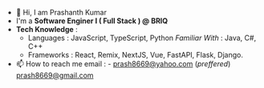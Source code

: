 - 👋 Hi, I am Prashanth Kumar
- I'm a **Software Enginer I ( Full Stack ) @ BRIQ**
- **Tech Knowledge** :
  - Languages : JavaScript, TypeScript, Python
                *Familiar With* : Java, C#, C++
  - Frameworks : React, Remix, NextJS, Vue, FastAPI, Flask, Django.
- 📫 How to reach me email :
      - prash8669@yahoo.com (*preffered*)
       prash8669@gmail.com

<!---
kupras06/kupras06 is a ✨ special ✨ repository because its `README.md` (this file) appears on your GitHub profile.
You can click the Preview link to take a look at your changes.
--->
